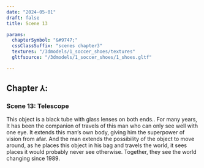 ```yaml
---
date: "2024-05-01"
draft: false
title: Scene 13

params:
  chapterSymbol: "&#9747;"
  cssClassSuffix: "scenes chapter3"
  textures: "/3dmodels/1_soccer_shoes/textures"
  gltfsource: "/3dmodels/1_soccer_shoes/1_shoes.gltf"

---
```

## Chapter &#8516;:
### Scene 13: Telescope
<canvas id="c"></canvas>

This object is a black tube with glass lenses on both ends.. For many years, It has been the companion of travels of this man who can only see well with one eye. It extends this man’s own body, giving him the superpower of vision from afar. And the man extends the possibility of the object to move around, as he places this object in his bag and travels the world, it sees places it would probably never see otherwise. Together, they see the world changing since 1989.


